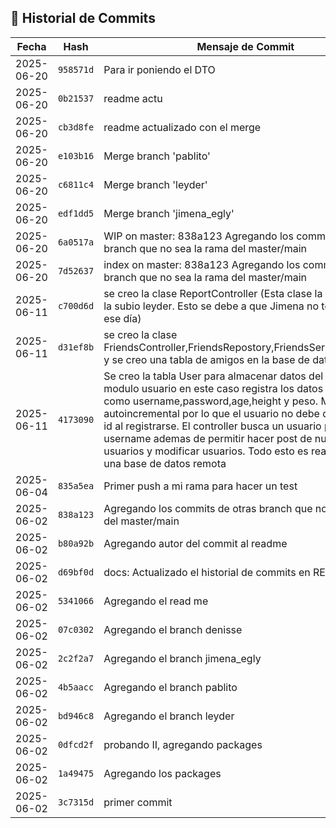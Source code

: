 ## 📜 Historial de Commits

| Fecha       | Hash       | Mensaje de Commit                         | Autor |
|-------------|------------|-------------------------------------------|-------|
| 2025-06-20 | `958571d` | Para ir poniendo el DTO | N1sse |
| 2025-06-20 | `0b21537` | readme actu | N1sse |
| 2025-06-20 | `cb3d8fe` | readme actualizado con el merge | N1sse |
| 2025-06-20 | `e103b16` | Merge branch 'pablito' | N1sse |
| 2025-06-20 | `c6811c4` | Merge branch 'leyder' | N1sse |
| 2025-06-20 | `edf1dd5` | Merge branch 'jimena_egly' | N1sse |
| 2025-06-20 | `6a0517a` | WIP on master: 838a123 Agregando los commits de otras branch que no sea la rama del  master/main | N1sse |
| 2025-06-20 | `7d52637` | index on master: 838a123 Agregando los commits de otras branch que no sea la rama del  master/main | N1sse |
| 2025-06-11 | `c700d6d` | se creo la clase ReportController (Esta clase la Jimena, pero la subio leyder. Esto se debe a que Jimena no tenía Internet ese día)| XxleyderBetaxX |
| 2025-06-11 | `d31ef8b` | se creo la clase FriendsController,FriendsRepostory,FriendsServices,Friends y se creo una tabla de amigos en la base de datos | XxleyderBetaxX |
| 2025-06-11 | `4173090` | Se creo la tabla User para almacenar datos del usuario, el modulo usuario en este caso registra los datos ingresados como username,password,age,height y peso. Maneja un id autoincremental por lo que el usuario no debe de escribir un id al registrarse. El controller busca un usuario por username ademas de permitir hacer post de nuevos usuarios y modificar usuarios. Todo esto es realizado con una base de datos remota | PabloGCalderon |
| 2025-06-04 | `835a5ea` | Primer push a mi rama para hacer un test | PabloGCalderon |
| 2025-06-02 | `838a123` | Agregando los commits de otras branch que no sea la rama del  master/main | N1sse |
| 2025-06-02 | `b80a92b` | Agregando autor del commit al readme | N1sse |
| 2025-06-02 | `d69bf0d` | docs: Actualizado el historial de commits en README | N1sse |
| 2025-06-02 | `5341066` | Agregando el read me | N1sse |
| 2025-06-02 | `07c0302` | Agregando el branch denisse | N1sse |
| 2025-06-02 | `2c2f2a7` | Agregando el branch jimena_egly | N1sse |
| 2025-06-02 | `4b5aacc` | Agregando el branch pablito | N1sse |
| 2025-06-02 | `bd946c8` | Agregando el branch leyder | N1sse |
| 2025-06-02 | `0dfcd2f` | probando II, agregando packages | N1sse |
| 2025-06-02 | `1a49475` | Agregando los packages | N1sse |
| 2025-06-02 | `3c7315d` | primer commit | N1sse |